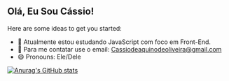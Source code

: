 ## Olá, Eu Sou Cássio!

Here are some ideas to get you started:

- 🔭 Atualmente estou estudando JavaScript com foco em Front-End.
- 💬 Para me contatar use o email: Cassiodeaquinodeoliveira@gmail.com
- 😄 Pronouns: Ele/Dele

[![Anurag's GitHub stats](https://github-readme-stats.vercel.app/api?Cassio-Aquino=anuraghazra)](https://github.com/anuraghazra/github-readme-stats)
